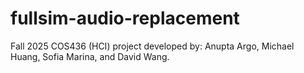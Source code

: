 # fullsim-audio-replacement
Fall 2025 COS436 (HCI) project developed by: Anupta Argo, Michael Huang, Sofia Marina, and David Wang.
